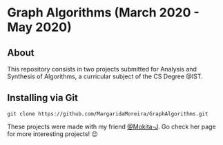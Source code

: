 # Graph Algorithms (March 2020 - May 2020)

## About
This repository consists in two projects submitted for Analysis and Synthesis of Algorithms, a curricular subject of the CS Degree @IST.

## Installing via Git
```
git clone https://github.com/MargaridaMoreira/GraphAlgorithms.git
```

These projects were made with my friend [@Mokita-J](https://github.com/Mokita-J). Go check her page for more interesting projects! :wink:
